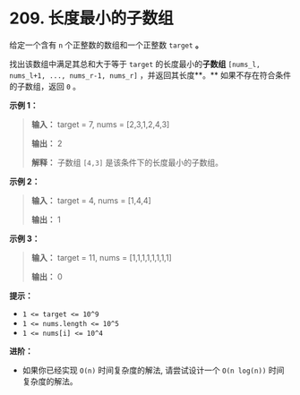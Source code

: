 # 209. 长度最小的子数组

给定一个含有 `n` 个正整数的数组和一个正整数 `target` **。**

找出该数组中满足其总和大于等于 `target` 的长度最小的**子数组**  `[nums_l, nums_l+1, ..., nums_r-1, nums_r]` ，并返回其长度**。** 如果不存在符合条件的子数组，返回 `0` 。

**示例 1：**

> **输入：** target = 7, nums = \[2,3,1,2,4,3]
>
> **输出：** 2
>
> **解释：** 子数组 `[4,3]` 是该条件下的长度最小的子数组。

**示例 2：**

> **输入：** target = 4, nums = \[1,4,4]
>
> **输出：** 1

**示例 3：**

> **输入：** target = 11, nums = \[1,1,1,1,1,1,1,1]
>
> **输出：** 0

**提示：**

*   `1 <= target <= 10^9`
*   `1 <= nums.length <= 10^5`
*   `1 <= nums[i] <= 10^4`

**进阶：**

*   如果你已经实现 `O(n)` 时间复杂度的解法, 请尝试设计一个 `O(n log(n))` 时间复杂度的解法。